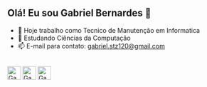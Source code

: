 ## Olá! Eu sou Gabriel Bernardes 👋

- 🔭 Hoje trabalho como Tecnico de Manutenção em Informatica
- 🌱 Estudando Ciências da Computação
- 📫 E-mail para contato: gabriel.stz120@gmail.com

<div style="display: inline_block"><br>
  <img align="center" alt=Gabriel.Java" height="30" width"40" src="https://cdn.jsdelivr.net/gh/devicons/devicon/icons/java/java-original-wordmark.svg">
  <img align="center" alt=Gabriel.Html" height="30" width"40" src="https://cdn.jsdelivr.net/gh/devicons/devicon/icons/html5/html5-original-wordmark.svg">
  <img align="center" alt=Gabriel.Css" height="30" width"40" src="https://cdn.jsdelivr.net/gh/devicons/devicon/icons/css3/css3-original-wordmark.svg" >
                                                                                                                                                      </div>  
                                                                                                                                                     
